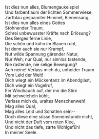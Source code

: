 Ist dies nun alles, Blumengaukelspiel  
Und farbenflaum der lichten Sommerwiese,  
Zartblau gespannter Himmel, Bienensang,  
Ist dies nun alles eines Gottes  
Stöhnender Traum,  
Schrei unbewusster Kräfte nach Erlösung?  
Des Berges ferne Linie,  
Die schön und kühn im Blauen ruht,  
Ist denn auch sie nur Krampf,  
Nut wilde Spannung gärender Natur,  
Nur Weh, nur Qual, nur sinnlos tastende,  
Nie rastende, nie selige Bewegung?  
Ach neine! Verlass mich du, unholder Traum  
Vom Leid der Welt!  
Dich wiegt ein Mückentanz im Abendglast,  
Dich wiegt ein Vogelruf,  
Ein Windhauch auf, der mir die Stirn  
Mit schweicheln kühlt.  
Verlass mich du, uraltes Menschenweh!  
Mag alles Qual,  
Mag alles Leid und Schatten sein--  
Doch diese eine süsse Sonnenstunde nicht,  
Und nicht der Duft vom roten Klee,  
Und nicht das tiefe, zarte Wohlgefühl  
In meiner Seele.
